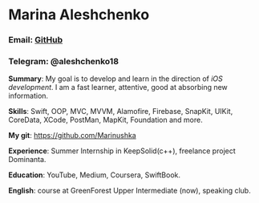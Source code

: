 # Marina Aleshchenko

### Email: [GitHub](aleschenkomarina@gmail.com)
### Telegram: @aleshchenko18

**Summary**: My goal is to develop and learn in the direction of *iOS development*. I am a fast learner, attentive, good at absorbing new information. 

**Skills**: Swift, OOP, MVC, MVVM, Alamofire, Firebase, SnapKit, UIKit, CoreData, XCode, PostMan, MapKit, Foundation and more.

**My git**: https://github.com/Marinushka

**Experience**: Summer Internship in KeepSolid(c++), freelance project Dominanta.

**Education**:  YouTube, Medium, Coursera, SwiftBook.

**English**: course at GreenForest Upper Intermediate (now), speaking club.
